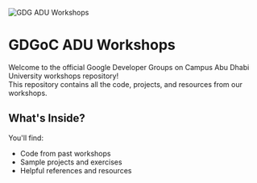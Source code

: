 ![GDG ADU Workshops](https://docs.google.com/uc?export=view&id=1olybwGv3TOJTj_UjELmsHSj9N9w4zBHni4hUcNvI3Lc)
# GDGoC ADU Workshops

Welcome to the official Google Developer Groups on Campus Abu Dhabi University workshops repository!  
This repository contains all the code, projects, and resources from our workshops.

## What's Inside?
You'll find:
- Code from past workshops
- Sample projects and exercises
- Helpful references and resources
